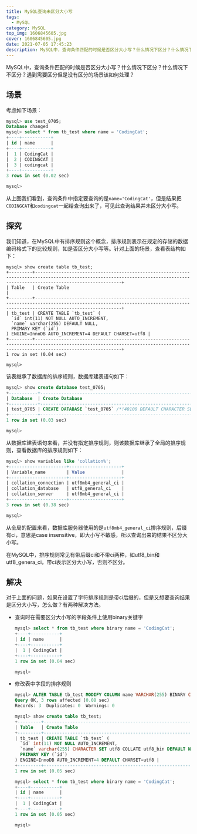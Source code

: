 ```yaml
---
title: MySQL查询未区分大小写
tags:
  - MySQL
category: MySQL
top_img: 1606845605.jpg
cover: 1606845605.jpg
date: 2021-07-05 17:45:23
description: MySQL中，查询条件匹配的时候是否区分大小写？什么情况下区分？什么情况下不区分？遇到需要区分但是没有区分的场景该如何处理？
---
```


MySQL中，查询条件匹配的时候是否区分大小写？什么情况下区分？什么情况下不区分？遇到需要区分但是没有区分的场景该如何处理？

## 场景

考虑如下场景：

```sql
mysql> use test_0705;
Database changed
mysql> select * from tb_test where name = 'CodingCat';
+----+-----------+
| id | name      |
+----+-----------+
|  1 | CodingCat |
|  2 | CODINGCAT |
|  3 | codingcat |
+----+-----------+
3 rows in set (0.02 sec)

mysql> 
```

从上图我们看到，查询条件中指定要查询的是`name='CodingCat'`，但是结果把`CODINGCAT`和`codingcat`一起给查询出来了，可见此查询结果并未区分大小写。

## 探究

我们知道，在MySQL中有排序规则这个概念，排序规则表示在规定的存储的数据编码格式下的比较规则，如是否区分大小写等。针对上面的场景，查看表结构如下：

```plsql
mysql> show create table tb_test;
+---------+-----------------------------------------------------------------------------------------------------------------------------------------------------------------------------+
| Table   | Create Table                                                                                                                                                                |
+---------+-----------------------------------------------------------------------------------------------------------------------------------------------------------------------------+
| tb_test | CREATE TABLE `tb_test` (
  `id` int(11) NOT NULL AUTO_INCREMENT,
  `name` varchar(255) DEFAULT NULL,
  PRIMARY KEY (`id`)
) ENGINE=InnoDB AUTO_INCREMENT=4 DEFAULT CHARSET=utf8 |
+---------+-----------------------------------------------------------------------------------------------------------------------------------------------------------------------------+
1 row in set (0.04 sec)

mysql> 
```

该表继承了数据库的排序规则，数据库建表语句如下：

```sql
mysql> show create database test_0705;
+-----------+--------------------------------------------------------------------+
| Database  | Create Database                                                    |
+-----------+--------------------------------------------------------------------+
| test_0705 | CREATE DATABASE `test_0705` /*!40100 DEFAULT CHARACTER SET utf8 */ |
+-----------+--------------------------------------------------------------------+
1 row in set (0.03 sec)

mysql> 
```

从数据库建表语句来看，并没有指定排序规则，则该数据库继承了全局的排序规则，查看数据库的排序规则如下：

```sql
mysql> show variables like 'collation%';
+----------------------+--------------------+
| Variable_name        | Value              |
+----------------------+--------------------+
| collation_connection | utf8mb4_general_ci |
| collation_database   | utf8_general_ci    |
| collation_server     | utf8mb4_general_ci |
+----------------------+--------------------+
3 rows in set (0.38 sec)

mysql> 
```

从全局的配置来看，数据库服务器使用的是`utf8mb4_general_ci`排序规则，后缀有ci，意思是case insensitive，即大小写不敏感，所以查询出来的结果不区分大小写。

在MySQL中，排序规则常见有带后缀ci和不带ci两种，如utf8_bin和utf8_genera_ci，带ci表示区分大小写，否则不区分。

## 解决

对于上面的问题，如果在设置了字符排序规则是带ci后缀的，但是又想要查询结果是区分大小写，怎么做？有两种解决方法。

- 查询时在需要区分大小写的字段条件上使用binary关键字

  ```sql
  mysql> select * from tb_test where binary name = 'CodingCat';
  +----+-----------+
  | id | name      |
  +----+-----------+
  |  1 | CodingCat |
  +----+-----------+
  1 row in set (0.04 sec)
  
  mysql> 
  ```

- 修改表中字段的排序规则

  ```sql
  mysql> ALTER TABLE tb_test MODIFY COLUMN name VARCHAR(255) BINARY CHARACTER SET utf8 COLLATE utf8_bin DEFAULT NULL;
  Query OK, 3 rows affected (0.08 sec)
  Records: 3  Duplicates: 0  Warnings: 0
  
  mysql> show create table tb_test;
  +---------+-----------------------------------------------------------------------------------------------------------------------------------------------------------------------------------------------------------------+
  | Table   | Create Table                                                                                                                                                                                                    |
  +---------+-----------------------------------------------------------------------------------------------------------------------------------------------------------------------------------------------------------------+
  | tb_test | CREATE TABLE `tb_test` (
    `id` int(11) NOT NULL AUTO_INCREMENT,
    `name` varchar(255) CHARACTER SET utf8 COLLATE utf8_bin DEFAULT NULL,
    PRIMARY KEY (`id`)
  ) ENGINE=InnoDB AUTO_INCREMENT=4 DEFAULT CHARSET=utf8 |
  +---------+-----------------------------------------------------------------------------------------------------------------------------------------------------------------------------------------------------------------+
  1 row in set (0.05 sec)
  
  mysql> select * from tb_test where binary name = 'CodingCat';
  +----+-----------+
  | id | name      |
  +----+-----------+
  |  1 | CodingCat |
  +----+-----------+
  1 row in set (0.05 sec)
  
  mysql> 
  ```

  





